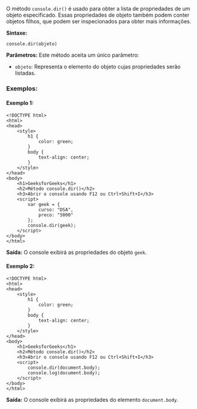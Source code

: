 O método `console.dir()` é usado para obter a lista de propriedades de um objeto especificado. Essas propriedades de objeto também podem conter objetos filhos, que podem ser inspecionados para obter mais informações.

**Sintaxe:**

```
console.dir(objeto)
```

**Parâmetros:** Este método aceita um único parâmetro:

- `objeto`: Representa o elemento do objeto cujas propriedades serão listadas.

### Exemplos:

#### Exemplo 1:

```
<!DOCTYPE html>
<html>
<head>
    <style>
        h1 {
            color: green;
        }
        body {
            text-align: center;
        }
    </style>
</head>
<body>
    <h1>GeeksforGeeks</h1>
    <h2>Método console.dir()</h2>
    <h3>Abrir o console usando F12 ou Ctrl+Shift+I</h3>
    <script>
        var geek = {
            curso: "DSA",
            preco: "5000"
        };
        console.dir(geek);
    </script>
</body>
</html>
```

**Saída:** O console exibirá as propriedades do objeto `geek`.

#### Exemplo 2:

```
<!DOCTYPE html>
<html>
<head>
    <style>
        h1 {
            color: green;
        }
        body {
            text-align: center;
        }
    </style>
</head>
<body>
    <h1>GeeksforGeeks</h1>
    <h2>Método console.dir()</h2>
    <h3>Abrir o console usando F12 ou Ctrl+Shift+I</h3>
    <script>
        console.dir(document.body);
        console.log(document.body);
    </script>
</body>
</html>
```

**Saída:** O console exibirá as propriedades do elemento `document.body`.



